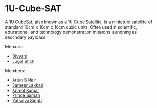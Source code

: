 # 1U-Cube-SAT
A 1U CubeSat, also known as a 1U Cube Satellite, is a miniature satellite of standard 10cm x 10cm x 10cm cubic units. Often used in scientific, educational, and technology demonstration missions launching as secondary payloads

Mentors:
- [Divyam]() 
- [Jugal Shah]()

Members:
<br>
- [Arjun S Nair](https://github.com/arjun-593)
- [Sameer Lakkad](https://github.com/sameerlakkad)
- [Anmol Kumar]()
- [Prince Suman]()
- [Vatsalya Singh]()
  
